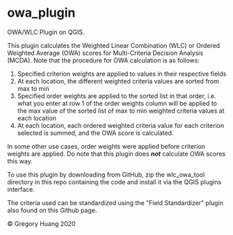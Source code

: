 # owa_plugin

OWA/WLC Plugin on QGIS. 

This plugin calculates the Weighted Linear Combination (WLC) or Ordered Weighted Average (OWA) scores for Multi-Criteria Decision Analysis (MCDA). 
Note that the procedure for OWA calculation is as follows:

1. Specified criterion weights are applied to values in their respective fields
2. At each location, the different weighted criteria values are sorted from max to min
3. Specified order weights are applied to the sorted list in that order, i.e. what you enter at row 1 of the order weights column will be applied to the max value of the sorted list of max to min weighted criteria values at each location
4. At each location, each ordered weighted criteria value for each criterion selected is summed, and the OWA score is calculated. 

In some other use cases, order weights were applied before criterion weights are applied. Do note that this plugin does _**not**_ calculate OWA scores this way. 

To use this plugin by downloading from GitHub, zip the wlc_owa_tool directory in this repo containing the code and install it via the QGIS plugins interface.

The criteria used can be standardized using the "Field Standardizer" plugin also found on this Github page. 

&copy; Gregory Huang 2020
